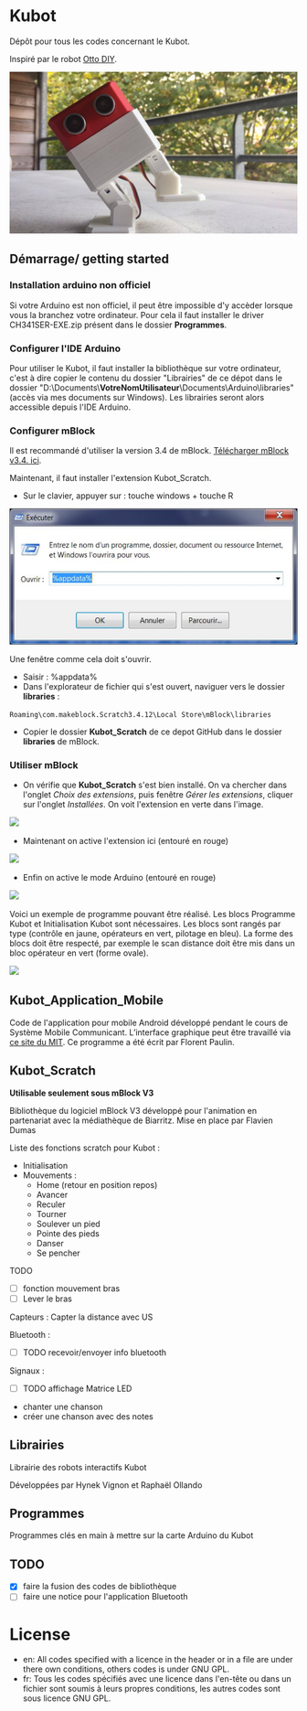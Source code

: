 # Kubot
Dépôt pour tous les codes concernant le Kubot.

Inspiré par le robot [Otto DIY](https://github.com/OttoDIY).

![Un petit Kubot](media/Kubot.jpg)

## Démarrage/ getting started
### Installation arduino non officiel
Si votre Arduino est non officiel, il peut être impossible d'y accèder lorsque vous la branchez votre ordinateur. Pour cela il faut installer le driver CH341SER-EXE.zip présent dans le dossier **Programmes**.

### Configurer l'IDE Arduino

Pour utiliser le Kubot, il faut installer la bibliothèque sur votre ordinateur, c'est à dire copier le contenu du dossier "Librairies" de ce dépot dans le dossier "D:\Documents\\**VotreNomUtilisateur**\Documents\Arduino\libraries" (accès via mes documents sur Windows). Les librairies seront alors accessible depuis l'IDE Arduino.

### Configurer mBlock
Il est recommandé d'utiliser la version 3.4 de mBlock.
[Télécharger mBlock v3.4. ici](https://dl.makeblock.com/mblock3/mBlock_win_V3.4.12.exe).

Maintenant, il faut installer l'extension Kubot_Scratch.

* Sur le clavier, appuyer sur : touche windows + touche R

![](media/Execute.jpg)

Une fenêtre comme cela doit s'ouvrir.
* Saisir : %appdata%
* Dans l'explorateur de fichier qui s'est ouvert, naviguer vers le dossier **libraries** :

```Roaming\com.makeblock.Scratch3.4.12\Local Store\mBlock\libraries```
* Copier le dossier **Kubot_Scratch** de ce depot GitHub dans le dossier **libraries** de mBlock.
### Utiliser mBlock
* On vérifie que **Kubot_Scratch** s'est bien installé. On va chercher dans l'onglet *Choix des extensions*, puis fenêtre *Gérer les extensions*, cliquer sur l'onglet *Installées*. On voit l'extension en verte dans l'image.

![](media/GererLesExtensionsV3.4.jpg)
* Maintenant on active l'extension ici (entouré en rouge)

![](media/ActivationKubot_Scratch.jpg)
* Enfin on active le mode Arduino (entouré en rouge)

![](media/ActivationModeArduino.jpg)

Voici un exemple de programme pouvant être réalisé. Les blocs Programme Kubot et Initialisation Kubot sont nécessaires. Les blocs sont rangés par type (contrôle en jaune, opérateurs en vert, pilotage en bleu). La forme des blocs doit être respecté, par exemple le scan distance doit être mis dans un bloc opérateur en vert (forme ovale).

![](media/ExempleProgrammeBlock.jpg)


## Kubot_Application_Mobile
Code de l'application pour mobile Android développé pendant le cours de Système Mobile Communicant.
L’interface graphique peut être travaillé via [ce site du MIT](http://appinventor.mit.edu/explore/#).
Ce programme a été écrit par Florent Paulin.

## Kubot_Scratch
**Utilisable seulement sous mBlock V3**

Bibliothèque du logiciel mBlock V3 développé pour l'animation en partenariat avec la médiathèque de Biarritz. 
Mise en place par Flavien Dumas

Liste des fonctions scratch pour Kubot :
* Initialisation
* Mouvements :
    * Home (retour en position repos)
    * Avancer
    * Reculer
    * Tourner
    * Soulever un pied
    * Pointe des pieds
    * Danser
    * Se pencher

TODO
* [ ] fonction mouvement bras
* [ ] Lever le bras

Capteurs :
Capter la distance avec US

Bluetooth :
* [ ] TODO recevoir/envoyer info bluetooth

Signaux :
* [ ] TODO affichage Matrice LED
* chanter une chanson
* créer une chanson avec des notes


## Librairies
Librairie des robots interactifs Kubot

Développées par Hynek Vignon et Raphaël Ollando

## Programmes
Programmes clés en main à mettre sur la carte Arduino du Kubot

## TODO
* [X] faire la fusion des codes de bibliothèque
* [ ] faire une notice pour l'application Bluetooth

# License
* en: All codes specified with a licence in the header or in a file  are under there own conditions, others codes is under GNU GPL.
* fr: Tous les codes spécifiés avec une licence dans l'en-tête ou dans un fichier sont soumis à leurs propres conditions, les autres codes sont sous licence GNU GPL.